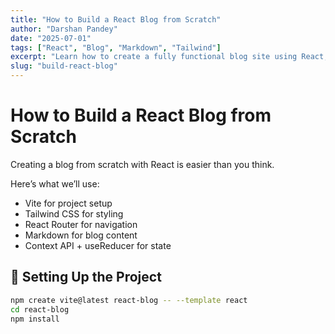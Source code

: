 ```yaml
---
title: "How to Build a React Blog from Scratch"
author: "Darshan Pandey"
date: "2025-07-01"
tags: ["React", "Blog", "Markdown", "Tailwind"]
excerpt: "Learn how to create a fully functional blog site using React, Tailwind CSS, and Markdown files with frontmatter support."
slug: "build-react-blog"
---
```


# How to Build a React Blog from Scratch

Creating a blog from scratch with React is easier than you think.

Here’s what we’ll use:

- Vite for project setup
- Tailwind CSS for styling
- React Router for navigation
- Markdown for blog content
- Context API + useReducer for state

## 🧱 Setting Up the Project

```bash
npm create vite@latest react-blog -- --template react
cd react-blog
npm install
